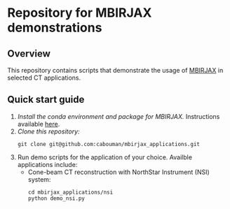 # Repository for MBIRJAX demonstrations
## Overview
This repository contains scripts that demonstrate the usage of [MBIRJAX](https://github.com/cabouman/mbirjax) in selected CT applications.
## Quick start guide
1. *Install the conda environment and package for MBIRJAX.* Instructions available [here](https://github.com/cabouman/mbirjax).
2. *Clone this repository:*
   ```
   git clone git@github.com:cabouman/mbirjax_applications.git
   ```
3. Run demo scripts for the application of your choice. Availble applications include:
   * Cone-beam CT reconstruction with NorthStar Instrument (NSI) system:
     ```
     cd mbirjax_applications/nsi
     python demo_nsi.py
     ```
